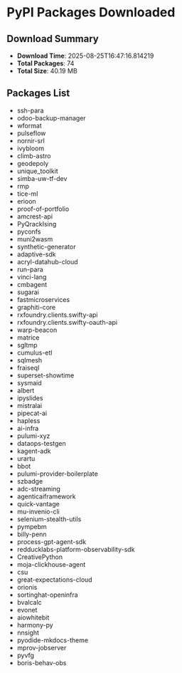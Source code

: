 # PyPI Packages Downloaded

## Download Summary
- **Download Time**: 2025-08-25T16:47:16.814219
- **Total Packages**: 74
- **Total Size**: 40.19 MB

## Packages List
- ssh-para
- odoo-backup-manager
- wformat
- pulseflow
- nornir-srl
- ivybloom
- climb-astro
- geodepoly
- unique_toolkit
- simba-uw-tf-dev
- rmp
- tice-ml
- erioon
- proof-of-portfolio
- amcrest-api
- PyQrackIsing
- pyconfs
- muni2wasm
- synthetic-generator
- adaptive-sdk
- acryl-datahub-cloud
- run-para
- vinci-lang
- cmbagent
- sugarai
- fastmicroservices
- graphiti-core
- rxfoundry.clients.swifty-api
- rxfoundry.clients.swifty-oauth-api
- warp-beacon
- matrice
- sgltmp
- cumulus-etl
- sqlmesh
- fraiseql
- superset-showtime
- sysmaid
- albert
- ipyslides
- mistralai
- pipecat-ai
- hapless
- ai-infra
- pulumi-xyz
- dataops-testgen
- kagent-adk
- urartu
- bbot
- pulumi-provider-boilerplate
- szbadge
- adc-streaming
- agenticaiframework
- quick-vantage
- mu-invenio-cli
- selenium-stealth-utils
- pympebm
- billy-penn
- process-gpt-agent-sdk
- redducklabs-platform-observability-sdk
- CreativePython
- moja-clickhouse-agent
- csu
- great-expectations-cloud
- orionis
- sortinghat-openinfra
- bvalcalc
- evonet
- aiowhitebit
- harmony-py
- nnsight
- pyodide-mkdocs-theme
- mprov-jobserver
- pyvfg
- boris-behav-obs
